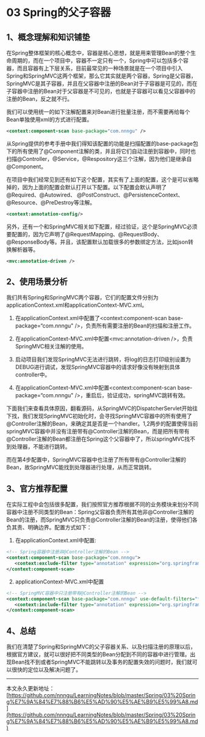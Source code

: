 # 03 Spring的父子容器

## 1、概念理解和知识铺垫

在Spring整体框架的核心概念中，容器是核心思想，就是用来管理Bean的整个生命周期的，而在一个项目中，容器不一定只有一个，Spring中可以包括多个容器，而且容器有上下层关系，目前最常见的一种场景就是在一个项目中引入Spring和SpringMVC这两个框架，那么它其实就是两个容器，Spring是父容器，SpringMVC是其子容器，并且在父容器中注册的Bean对于子容器是可见的，而在子容器中注册的Bean对于父容器是不可见的，也就是子容器可以看见父容器中的注册的Bean，反之就不行。

我们可以使用统一的如下注解配置来对Bean进行批量注册，而不需要再给每个Bean单独使用xml的方式进行配置。

```xml
<context:component-scan base-package="com.nnngu" />
```

从Spring提供的参考手册中我们得知该配置的功能是扫描配置的base-package包下的所有使用了@Component注解的类，并且将它们自动注册到容器中，同时也扫描@Controller，@Service，@Respository这三个注解，因为他们是继承自@Component。

在项目中我们经常见到还有如下这个配置，其实有了上面的配置，这个是可以省略掉的，因为上面的配置会默认打开以下配置。以下配置会默认声明了@Required、@Autowired、 @PostConstruct、@PersistenceContext、@Resource、@PreDestroy等注解。

```xml
<context:annotation-config/>
```

另外，还有一个和SpringMVC相关如下配置，经过验证，这个是SpringMVC必须要配置的，因为它声明了@RequestMapping、@RequestBody、@ResponseBody等。并且，该配置默认加载很多的参数绑定方法，比如json转换解析器等。

```xml
<mvc:annotation-driven />
```

## 2、使用场景分析

我们共有Spring和SpringMVC两个容器，它们的配置文件分别为applicationContext.xml和applicationContext-MVC.xml。

1. 在applicationContext.xml中配置了<context:component-scan base-package=“com.nnngu" />，负责所有需要注册的Bean的扫描和注册工作。

2. 在applicationContext-MVC.xml中配置<mvc:annotation-driven />，负责SpringMVC相关注解的使用。

3. 启动项目我们发现SpringMVC无法进行跳转，将log的日志打印级别设置为DEBUG进行调试，发现SpringMVC容器中的请求好像没有映射到具体controller中。

4. 在applicationContext-MVC.xml中配置<context:component-scan base-package=“com.nnngu" />，重启后，验证成功，springMVC跳转有效。

下面我们来查看具体原因，翻看源码，从SpringMVC的DispatcherServlet开始往下找，我们发现SpringMVC初始化时，会寻找SpringMVC容器中的所有使用了@Controller注解的Bean，来确定其是否是一个handler。1,2两步的配置使得当前springMVC容器中并没有注册带有@Controller注解的Bean，而是把所有带有@Controller注解的Bean都注册在Spring这个父容器中了，所以springMVC找不到处理器，不能进行跳转。

而在第4步配置中，SpringMVC容器中也注册了所有带有@Controller注解的Bean，故SpringMVC能找到处理器进行处理，从而正常跳转。

## 3、官方推荐配置

在实际工程中会包括很多配置，我们按照官方推荐根据不同的业务模块来划分不同容器中注册不同类型的Bean：Spring父容器负责所有其他非@Controller注解的Bean的注册，而SpringMVC只负责@Controller注解的Bean的注册，使得他们各负其责、明确边界。配置方式如下：

1. 在applicationContext.xml中配置:

```xml
<!-- Spring容器中注册非@Controller注解的Bean -->
<context:component-scan base-package="com.nnngu">
   <context:exclude-filter type="annotation" expression="org.springframework.stereotype.Controller"/>
</context:component-scan>
```

2. applicationContext-MVC.xml中配置

```xml
<!-- SpringMVC容器中只注册带有@Controller注解的Bean -->
<context:component-scan base-package="com.nnngu" use-default-filters="false">
   <context:include-filter type="annotation" expression="org.springframework.stereotype.Controller" />
</context:component-scan>
```

## 4、总结

我们在清楚了Spring和SpringMVC的父子容器关系、以及扫描注册的原理以后，根据官方建议，就可以很好把不同类型的Bean分配到不同的容器中进行管理。出现Bean找不到或者SpringMVC不能跳转以及事务的配置失效的问题时，我们就可以很快的定位以及解决问题了。













---

本文永久更新地址：[https://github.com/nnngu/LearningNotes/blob/master/Spring/03%20Spring%E7%9A%84%E7%88%B6%E5%AD%90%E5%AE%B9%E5%99%A8.md](https://github.com/nnngu/LearningNotes/blob/master/Spring/03%20Spring%E7%9A%84%E7%88%B6%E5%AD%90%E5%AE%B9%E5%99%A8.md)